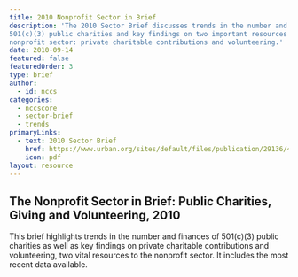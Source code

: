 ```yaml
---
title: 2010 Nonprofit Sector in Brief
description: 'The 2010 Sector Brief discusses trends in the number and finances of 
501(c)(3) public charities and key findings on two important resources for the
nonprofit sector: private charitable contributions and volunteering.'
date: 2010-09-14
featured: false
featuredOrder: 3
type: brief
author:
  - id: nccs
categories:
  - nccscore
  - sector-brief
  - trends
primaryLinks:
  - text: 2010 Sector Brief
    href: https://www.urban.org/sites/default/files/publication/29136/412209-The-Nonprofit-Sector-in-Brief-Public-Charities-Giving-and-Volunteering-.PDF
    icon: pdf
layout: resource
---
```



## The Nonprofit Sector in Brief: Public Charities, Giving and Volunteering, 2010

This brief highlights trends in the number and finances of 501(c)(3) public charities as well as key findings on private charitable contributions and volunteering, two vital resources to the nonprofit sector. It includes the most recent data available.

